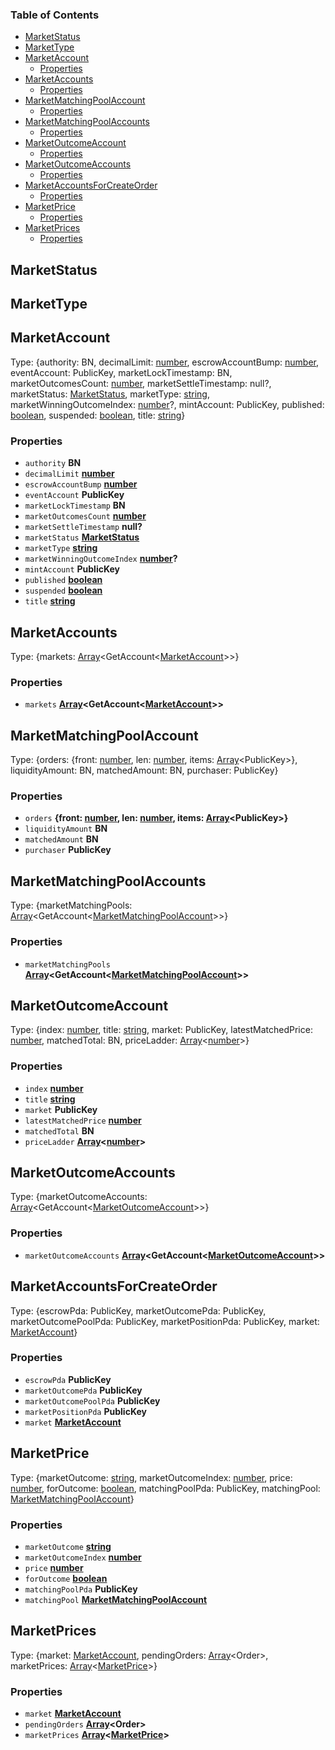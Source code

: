 <!-- Generated by documentation.js. Update this documentation by updating the source code. -->

### Table of Contents

*   [MarketStatus][1]
*   [MarketType][2]
*   [MarketAccount][3]
    *   [Properties][4]
*   [MarketAccounts][5]
    *   [Properties][6]
*   [MarketMatchingPoolAccount][7]
    *   [Properties][8]
*   [MarketMatchingPoolAccounts][9]
    *   [Properties][10]
*   [MarketOutcomeAccount][11]
    *   [Properties][12]
*   [MarketOutcomeAccounts][13]
    *   [Properties][14]
*   [MarketAccountsForCreateOrder][15]
    *   [Properties][16]
*   [MarketPrice][17]
    *   [Properties][18]
*   [MarketPrices][19]
    *   [Properties][20]

## MarketStatus

## MarketType

## MarketAccount

Type: {authority: BN, decimalLimit: [number][21], escrowAccountBump: [number][21], eventAccount: PublicKey, marketLockTimestamp: BN, marketOutcomesCount: [number][21], marketSettleTimestamp: null?, marketStatus: [MarketStatus][1], marketType: [string][22], marketWinningOutcomeIndex: [number][21]?, mintAccount: PublicKey, published: [boolean][23], suspended: [boolean][23], title: [string][22]}

### Properties

*   `authority` **BN**&#x20;
*   `decimalLimit` **[number][21]**&#x20;
*   `escrowAccountBump` **[number][21]**&#x20;
*   `eventAccount` **PublicKey**&#x20;
*   `marketLockTimestamp` **BN**&#x20;
*   `marketOutcomesCount` **[number][21]**&#x20;
*   `marketSettleTimestamp` **null?**&#x20;
*   `marketStatus` **[MarketStatus][1]**&#x20;
*   `marketType` **[string][22]**&#x20;
*   `marketWinningOutcomeIndex` **[number][21]?**&#x20;
*   `mintAccount` **PublicKey**&#x20;
*   `published` **[boolean][23]**&#x20;
*   `suspended` **[boolean][23]**&#x20;
*   `title` **[string][22]**&#x20;

## MarketAccounts

Type: {markets: [Array][24]\<GetAccount<[MarketAccount][3]>>}

### Properties

*   `markets` **[Array][24]\<GetAccount<[MarketAccount][3]>>**&#x20;

## MarketMatchingPoolAccount

Type: {orders: {front: [number][21], len: [number][21], items: [Array][24]\<PublicKey>}, liquidityAmount: BN, matchedAmount: BN, purchaser: PublicKey}

### Properties

*   `orders` **{front: [number][21], len: [number][21], items: [Array][24]\<PublicKey>}**&#x20;
*   `liquidityAmount` **BN**&#x20;
*   `matchedAmount` **BN**&#x20;
*   `purchaser` **PublicKey**&#x20;

## MarketMatchingPoolAccounts

Type: {marketMatchingPools: [Array][24]\<GetAccount<[MarketMatchingPoolAccount][7]>>}

### Properties

*   `marketMatchingPools` **[Array][24]\<GetAccount<[MarketMatchingPoolAccount][7]>>**&#x20;

## MarketOutcomeAccount

Type: {index: [number][21], title: [string][22], market: PublicKey, latestMatchedPrice: [number][21], matchedTotal: BN, priceLadder: [Array][24]<[number][21]>}

### Properties

*   `index` **[number][21]**&#x20;
*   `title` **[string][22]**&#x20;
*   `market` **PublicKey**&#x20;
*   `latestMatchedPrice` **[number][21]**&#x20;
*   `matchedTotal` **BN**&#x20;
*   `priceLadder` **[Array][24]<[number][21]>**&#x20;

## MarketOutcomeAccounts

Type: {marketOutcomeAccounts: [Array][24]\<GetAccount<[MarketOutcomeAccount][11]>>}

### Properties

*   `marketOutcomeAccounts` **[Array][24]\<GetAccount<[MarketOutcomeAccount][11]>>**&#x20;

## MarketAccountsForCreateOrder

Type: {escrowPda: PublicKey, marketOutcomePda: PublicKey, marketOutcomePoolPda: PublicKey, marketPositionPda: PublicKey, market: [MarketAccount][3]}

### Properties

*   `escrowPda` **PublicKey**&#x20;
*   `marketOutcomePda` **PublicKey**&#x20;
*   `marketOutcomePoolPda` **PublicKey**&#x20;
*   `marketPositionPda` **PublicKey**&#x20;
*   `market` **[MarketAccount][3]**&#x20;

## MarketPrice

Type: {marketOutcome: [string][22], marketOutcomeIndex: [number][21], price: [number][21], forOutcome: [boolean][23], matchingPoolPda: PublicKey, matchingPool: [MarketMatchingPoolAccount][7]}

### Properties

*   `marketOutcome` **[string][22]**&#x20;
*   `marketOutcomeIndex` **[number][21]**&#x20;
*   `price` **[number][21]**&#x20;
*   `forOutcome` **[boolean][23]**&#x20;
*   `matchingPoolPda` **PublicKey**&#x20;
*   `matchingPool` **[MarketMatchingPoolAccount][7]**&#x20;

## MarketPrices

Type: {market: [MarketAccount][3], pendingOrders: [Array][24]\<Order>, marketPrices: [Array][24]<[MarketPrice][17]>}

### Properties

*   `market` **[MarketAccount][3]**&#x20;
*   `pendingOrders` **[Array][24]\<Order>**&#x20;
*   `marketPrices` **[Array][24]<[MarketPrice][17]>**&#x20;

[1]: #marketstatus

[2]: #markettype

[3]: #marketaccount

[4]: #properties

[5]: #marketaccounts

[6]: #properties-1

[7]: #marketmatchingpoolaccount

[8]: #properties-2

[9]: #marketmatchingpoolaccounts

[10]: #properties-3

[11]: #marketoutcomeaccount

[12]: #properties-4

[13]: #marketoutcomeaccounts

[14]: #properties-5

[15]: #marketaccountsforcreateorder

[16]: #properties-6

[17]: #marketprice

[18]: #properties-7

[19]: #marketprices

[20]: #properties-8

[21]: https://developer.mozilla.org/docs/Web/JavaScript/Reference/Global_Objects/Number

[22]: https://developer.mozilla.org/docs/Web/JavaScript/Reference/Global_Objects/String

[23]: https://developer.mozilla.org/docs/Web/JavaScript/Reference/Global_Objects/Boolean

[24]: https://developer.mozilla.org/docs/Web/JavaScript/Reference/Global_Objects/Array
